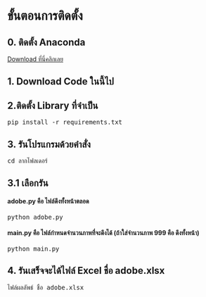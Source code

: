 <h1>ขั้นตอนการติดตั้ง</h1>

<h2>0. ติดตั้ง Anaconda </h2>
<a type="button" href="https://www.anaconda.com/download" target="_blank">Download ที่นี่คลิกเลย</a>
<h2>1. Download Code ในนี้ไป</h2>
<h2>2.ติดตั้ง Library ที่จำเป็น</h2>
<pre>pip install -r requirements.txt</pre>

<h2>3. รันโปรแกรมด้วยคำสั่ง</h2>
<pre>cd ลากโฟลเดอร์</pre>
<h2>3.1 เลือกรัน</h2>

<h4>adobe.py คือ ไฟล์ดึงทั้งหน้าตลอด</h4>
<pre>python adobe.py</pre>
<h4>main.py คือ ไฟล์กำหนดจำนวนภาพที่จะดึงได้ (ถ้าใส่จำนวนภาพ 999 คือ ดึงทั้งหน้า)</h5>

<pre>python main.py</pre>

<h2>4. รันเสร็จจะได้ไฟล์ Excel ชื่อ adobe.xlsx</h2>
<pre>ไฟล์ผลลัพธ์ ชื่อ adobe.xlsx</pre>


